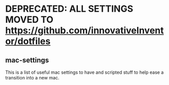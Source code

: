# DEPRECATED: ALL SETTINGS MOVED TO https://github.com/innovativeInventor/dotfiles

## mac-settings
This is a list of useful mac settings to have and scripted stuff to help ease a transition into a new mac.
